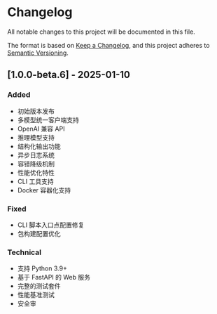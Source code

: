 # Changelog

All notable changes to this project will be documented in this file.

The format is based on [Keep a Changelog](https://keepachangelog.com/en/1.0.0/),
and this project adheres to [Semantic Versioning](https://semver.org/spec/v2.0.0.html).

## [1.0.0-beta.6] - 2025-01-10

### Added
- 初始版本发布
- 多模型统一客户端支持
- OpenAI 兼容 API
- 推理模型支持
- 结构化输出功能
- 异步日志系统
- 容错降级机制
- 性能优化特性
- CLI 工具支持
- Docker 容器化支持

### Fixed
- CLI 脚本入口点配置修复
- 包构建配置优化

### Technical
- 支持 Python 3.9+
- 基于 FastAPI 的 Web 服务
- 完整的测试套件
- 性能基准测试
- 安全审